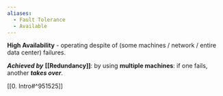 ```yaml
---
aliases:
  - Fault Tolerance
  - Available
---
```

**High Availability** - operating despite of (some machines / network / entire data center) failures.

***Achieved by*** **[[Redundancy]]**:
	by using **multiple machines**: 
		if one fails, another ***takes over***.

[[0. Intro#^951525]]
